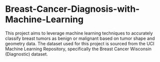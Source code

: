 # Breast-Cancer-Diagnosis-with-Machine-Learning
This project aims to leverage machine learning techniques to accurately classify breast tumors as benign or malignant based on tumor shape and geometry data. The dataset used for this project is sourced from the UCI Machine Learning Repository, specifically the Breast Cancer Wisconsin (Diagnostic) dataset.
